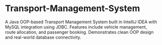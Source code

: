 # Transport-Management-System
A Java OOP-based Transport Management System built in IntelliJ IDEA with MySQL integration using JDBC. Features include vehicle management, route allocation, and passenger booking. Demonstrates clean OOP design and real-world database connectivity.
